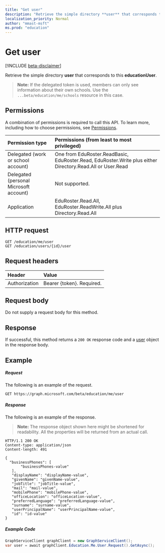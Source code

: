 ```yaml
---
title: "Get user"
description: "Retrieve the simple directory **user** that corresponds to this **educationUser**."
localization_priority: Normal
author: "mmast-msft"
ms.prod: "education"
---
```


# Get user

[!INCLUDE [beta-disclaimer](../../includes/beta-disclaimer.md)]

Retrieve the simple directory **user** that corresponds to this **educationUser**.

>**Note:** If the delegated token is used, members can only see information about their own schools. Use the `...beta/education/me/schools` resource in this case.

## Permissions
A combination of permissions is required to call this API. To learn more, including how to choose permissions, see [Permissions](/graph/permissions-reference).

|Permission type      | Permissions (from least to most privileged)              |
|:--------------------|:---------------------------------------------------------|
|Delegated (work or school account) |  One from EduRoster.ReadBasic, EduRoster.Read, EduRoster.Write plus either Directory.Read.All or User.Read|
|Delegated (personal Microsoft account) |  Not supported.  |
|Application | EduRoster.Read.All, EduRoster.ReadWrite.All plus Directory.Read.All| 

## HTTP request
<!-- { "blockType": "ignored" } -->
```http
GET /education/me/user
GET /education/users/{id}/user
```
## Request headers
| Header       | Value |
|:---------------|:--------|
| Authorization  | Bearer {token}. Required.  |

## Request body
Do not supply a request body for this method.
## Response
If successful, this method returns a `200 OK` response code and a [user](../resources/user.md) object in the response body.
## Example
##### Request
The following is an example of the request.
<!-- {
  "blockType": "request",
  "name": "get_user"
}-->
```http
GET https://graph.microsoft.com/beta/education/me/user
```
##### Response
The following is an example of the response. 

>**Note:** The response object shown here might be shortened for readability. All the properties will be returned from an actual call.

<!-- {
  "blockType": "response",
  "truncated": true,
  "@odata.type": "microsoft.graph.user",
  "isCollection": false
} -->
```http
HTTP/1.1 200 OK
Content-type: application/json
Content-length: 491

{
  "businessPhones": [
       "businessPhones-value"
   ],
   "displayName": "displayName-value",
   "givenName": "givenName-value",
   "jobTitle": "jobTitle-value",
   "mail": "mail-value",
   "mobilePhone": "mobilePhone-value",
   "officeLocation": "officeLocation-value",
   "preferredLanguage": "preferredLanguage-value",
   "surname": "surname-value",
   "userPrincipalName": "userPrincipalName-value",
   "id": "id-value"
}
```

##### Example Code

```C#
GraphServiceClient graphClient = new GraphServiceClient();
var user = await graphClient.Education.Me.User.Request().GetAsync();

```

<!-- uuid: FC4AAF57-A0ED-4899-B104-A8B89B72AD5A
2015-10-25 14:57:30 UTC -->
<!--
{
  "type": "#page.annotation",
  "description": "Get user",
  "keywords": "",
  "section": "documentation",
  "tocPath": "",
  "suppressions": [
    "Error: /api-reference/beta/api/educationuser-get-user.md:\r\n      Exception processing links.\r\n    System.ArgumentException: Link Definition was null. Link text: !INCLUDE [beta-disclaimer](../../includes/beta-disclaimer.md)\r\n      at ApiDoctor.Validation.DocFile.get_LinkDestinations()\r\n      at ApiDoctor.Validation.DocSet.ValidateLinks(Boolean includeWarnings, String[] relativePathForFiles, IssueLogger issues, Boolean requireFilenameCaseMatch, Boolean printOrphanedFiles)"
  ]
}
-->
